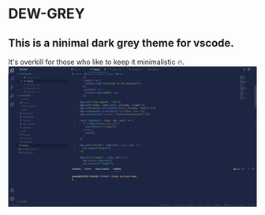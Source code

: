 # DEW-GREY
## This is a ninimal dark grey theme for vscode.
It's overkill for those who like to keep it minimalistic 🔥.
![](https://raw.githubusercontent.com/dewanshDT/DEW-GREY/master/dew-grey-screenshot.jpeg)

